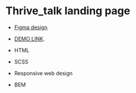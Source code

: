 # Thrive_talk landing page
- [Figma design](https://www.figma.com/file/aHd2rHMrnzDXhowLuIQjIyVQ/ThriveTalk-Landing-Page?node-id=0%3A1)
-  [DEMO LINK](https://JohnCrownHC.github.io/Thrive_talk/).

- HTML
- SCSS
- Responsive web design
- BEM
